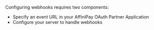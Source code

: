 <div class="method-area">
  <div class="method-copy">
    <div class="method-copy-padding">
      <p>Configuring webhooks requires two components:</p>
      <ul>
        <li>Specify an event URL in your AffiniPay OAuth Partner Application</li>
        <li>Configure your server to handle webhooks</li>
      </ul>
    </div>
  </div>
</div>

